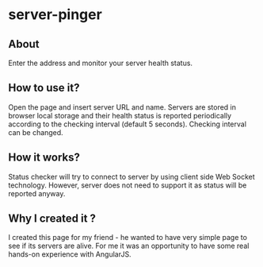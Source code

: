 server-pinger
===================

About
---------
Enter the address and monitor your server health status.

How to use it?
----------------
Open the page and insert server URL and name. Servers are stored in browser local storage and their health status is reported periodically according to the checking interval (default 5 seconds). Checking interval can be changed.

How it works?
-----------------
Status checker will try to connect to server by using client side Web Socket technology. However, server does not need to support it as status will be reported anyway.

Why I created it ?
------------------
I created this page for my friend - he wanted to have very simple page to see if its servers are alive.
For me it was an opportunity to have some real hands-on experience with AngularJS.